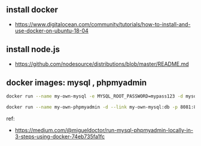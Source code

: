 install docker
--
- https://www.digitalocean.com/community/tutorials/how-to-install-and-use-docker-on-ubuntu-18-04


install node.js
--
- https://github.com/nodesource/distributions/blob/master/README.md

docker images: mysql , phpmyadmin
-- 
```bash
docker run --name my-own-mysql -e MYSQL_ROOT_PASSWORD=mypass123 -d mysql:8.0.1

docker run --name my-own-phpmyadmin -d --link my-own-mysql:db -p 8081:80 phpmyadmin/phpmyadmin
```

ref:
- https://medium.com/@migueldoctor/run-mysql-phpmyadmin-locally-in-3-steps-using-docker-74eb735fa1fc
